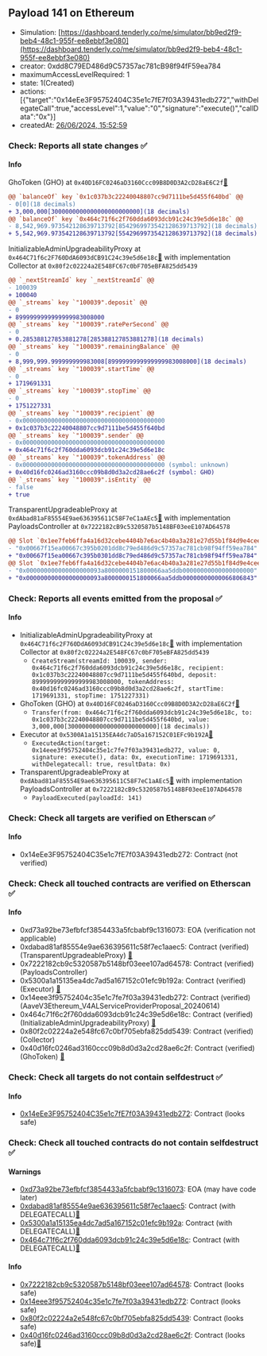 ## Payload 141 on Ethereum

- Simulation: [https://dashboard.tenderly.co/me/simulator/bb9ed2f9-beb4-48c1-955f-ee8ebbf3e080](https://dashboard.tenderly.co/me/simulator/bb9ed2f9-beb4-48c1-955f-ee8ebbf3e080)
- creator: 0xdd8C79ED486d9C57357ac781cB98f94fF59ea784
- maximumAccessLevelRequired: 1
- state: 1(Created)
- actions: [{"target":"0x14eEe3F95752404C35e1c7fE7f03A39431edb272","withDelegateCall":true,"accessLevel":1,"value":"0","signature":"execute()","callData":"0x"}]
- createdAt: [26/06/2024, 15:52:59](https://etherscan.io/tx/0xceee82f0f1809ba6b8993939feb6b0707b1110dd86750fe58fabab02536f2523)

### Check: Reports all state changes :white_check_mark:

#### Info


GhoToken (GHO) at `0x40D16FC0246aD3160Ccc09B8D0D3A2cD28aE6C2f`[:ghost:](https://github.com/bgd-labs/aave-address-book "AaveV3Ethereum.ASSETS.GHO.UNDERLYING, MiscEthereum.GHO_TOKEN")
```diff
@@ `balanceOf` key `0x1c037b3c22240048807cc9d7111be5d455f640bd` @@
- 0[0](18 decimals)
+ 3,000,000[3000000000000000000000000](18 decimals)
@@ `balanceOf` key `0x464c71f6c2f760dda6093dcb91c24c39e5d6e18c` @@
- 8,542,969.973542128639713792[8542969973542128639713792](18 decimals)
+ 5,542,969.973542128639713792[5542969973542128639713792](18 decimals)
```

InitializableAdminUpgradeabilityProxy at `0x464C71f6c2F760DdA6093dCB91C24c39e5d6e18c`[:ghost:](https://github.com/bgd-labs/aave-address-book "AaveV2Ethereum.COLLECTOR, AaveV2EthereumAMM.COLLECTOR, AaveV2EthereumArc.COLLECTOR, AaveV3Ethereum.COLLECTOR") with implementation Collector at `0x80f2c02224a2E548FC67c0bF705eBFA825dd5439`
```diff
@@ `_nextStreamId` key `_nextStreamId` @@
- 100039
+ 100040
@@ `_streams` key `"100039".deposit` @@
- 0
+ 8999999999999999983008000
@@ `_streams` key `"100039".ratePerSecond` @@
- 0
+ 0.285388127853881278[285388127853881278](18 decimals)
@@ `_streams` key `"100039".remainingBalance` @@
- 0
+ 8,999,999.999999999983008[8999999999999999983008000](18 decimals)
@@ `_streams` key `"100039".startTime` @@
- 0
+ 1719691331
@@ `_streams` key `"100039".stopTime` @@
- 0
+ 1751227331
@@ `_streams` key `"100039".recipient` @@
- 0x0000000000000000000000000000000000000000
+ 0x1c037b3c22240048807cc9d7111be5d455f640bd
@@ `_streams` key `"100039".sender` @@
- 0x0000000000000000000000000000000000000000
+ 0x464c71f6c2f760dda6093dcb91c24c39e5d6e18c
@@ `_streams` key `"100039".tokenAddress` @@
- 0x0000000000000000000000000000000000000000 (symbol: unknown)
+ 0x40d16fc0246ad3160ccc09b8d0d3a2cd28ae6c2f (symbol: GHO)
@@ `_streams` key `"100039".isEntity` @@
- false
+ true
```

TransparentUpgradeableProxy at `0xdAbad81aF85554E9ae636395611C58F7eC1aAEc5`[:ghost:](https://github.com/bgd-labs/aave-address-book "GovernanceV3Ethereum.PAYLOADS_CONTROLLER") with implementation PayloadsController at `0x7222182cB9c5320587b5148BF03eeE107AD64578`
```diff
@@ Slot `0x1ee7feb6ffa4a16d32cebe4404b7e6ac4b40a3a281e27d55b1f84d9e4ceea05c` @@
- "0x00667f15ea00667c395b0201dd8c79ed486d9c57357ac781cb98f94ff59ea784"
+ "0x00667f15ea00667c395b0301dd8c79ed486d9c57357ac781cb98f94ff59ea784"
@@ Slot `0x1ee7feb6ffa4a16d32cebe4404b7e6ac4b40a3a281e27d55b1f84d9e4ceea05d` @@
- "0x000000000000000000093a8000000151800066aa5ddb00000000000000000000"
+ "0x000000000000000000093a8000000151800066aa5ddb00000000000066806843"
```


### Check: Reports all events emitted from the proposal :white_check_mark:

#### Info

- InitializableAdminUpgradeabilityProxy at `0x464C71f6c2F760DdA6093dCB91C24c39e5d6e18c`[:ghost:](https://github.com/bgd-labs/aave-address-book "AaveV2Ethereum.COLLECTOR, AaveV2EthereumAMM.COLLECTOR, AaveV2EthereumArc.COLLECTOR, AaveV3Ethereum.COLLECTOR") with implementation Collector at `0x80f2c02224a2E548FC67c0bF705eBFA825dd5439`
  - `CreateStream(streamId: 100039, sender: 0x464c71f6c2f760dda6093dcb91c24c39e5d6e18c, recipient: 0x1c037b3c22240048807cc9d7111be5d455f640bd, deposit: 8999999999999999983008000, tokenAddress: 0x40d16fc0246ad3160ccc09b8d0d3a2cd28ae6c2f, startTime: 1719691331, stopTime: 1751227331)`
- GhoToken (GHO) at `0x40D16FC0246aD3160Ccc09B8D0D3A2cD28aE6C2f`[:ghost:](https://github.com/bgd-labs/aave-address-book "AaveV3Ethereum.ASSETS.GHO.UNDERLYING, MiscEthereum.GHO_TOKEN")
  - `Transfer(from: 0x464c71f6c2f760dda6093dcb91c24c39e5d6e18c, to: 0x1c037b3c22240048807cc9d7111be5d455f640bd, value: 3,000,000[3000000000000000000000000](18 decimals))`
- Executor at `0x5300A1a15135EA4dc7aD5a167152C01EFc9b192A`[:ghost:](https://github.com/bgd-labs/aave-address-book "AaveV2Ethereum.POOL_ADMIN, AaveV2EthereumAMM.POOL_ADMIN, AaveV3Ethereum.ACL_ADMIN, GovernanceV3Ethereum.EXECUTOR_LVL_1")
  - `ExecutedAction(target: 0x14eee3f95752404c35e1c7fe7f03a39431edb272, value: 0, signature: execute(), data: 0x, executionTime: 1719691331, withDelegatecall: true, resultData: 0x)`
- TransparentUpgradeableProxy at `0xdAbad81aF85554E9ae636395611C58F7eC1aAEc5`[:ghost:](https://github.com/bgd-labs/aave-address-book "GovernanceV3Ethereum.PAYLOADS_CONTROLLER") with implementation PayloadsController at `0x7222182cB9c5320587b5148BF03eeE107AD64578`
  - `PayloadExecuted(payloadId: 141)`

### Check: Check all targets are verified on Etherscan :white_check_mark:

#### Info

- 0x14eEe3F95752404C35e1c7fE7f03A39431edb272: Contract (not verified) 

### Check: Check all touched contracts are verified on Etherscan :white_check_mark:

#### Info

- 0xd73a92be73efbfcf3854433a5fcbabf9c1316073: EOA (verification not applicable)
- 0xdabad81af85554e9ae636395611c58f7ec1aaec5: Contract (verified) (TransparentUpgradeableProxy) [:ghost:](https://github.com/bgd-labs/aave-address-book "GovernanceV3Ethereum.PAYLOADS_CONTROLLER")
- 0x7222182cb9c5320587b5148bf03eee107ad64578: Contract (verified) (PayloadsController) 
- 0x5300a1a15135ea4dc7ad5a167152c01efc9b192a: Contract (verified) (Executor) [:ghost:](https://github.com/bgd-labs/aave-address-book "AaveV2Ethereum.POOL_ADMIN, AaveV2EthereumAMM.POOL_ADMIN, AaveV3Ethereum.ACL_ADMIN, GovernanceV3Ethereum.EXECUTOR_LVL_1")
- 0x14eee3f95752404c35e1c7fe7f03a39431edb272: Contract (verified) (AaveV3Ethereum_V4ALServiceProviderProposal_20240614) 
- 0x464c71f6c2f760dda6093dcb91c24c39e5d6e18c: Contract (verified) (InitializableAdminUpgradeabilityProxy) [:ghost:](https://github.com/bgd-labs/aave-address-book "AaveV2Ethereum.COLLECTOR, AaveV2EthereumAMM.COLLECTOR, AaveV2EthereumArc.COLLECTOR, AaveV3Ethereum.COLLECTOR")
- 0x80f2c02224a2e548fc67c0bf705ebfa825dd5439: Contract (verified) (Collector) 
- 0x40d16fc0246ad3160ccc09b8d0d3a2cd28ae6c2f: Contract (verified) (GhoToken) [:ghost:](https://github.com/bgd-labs/aave-address-book "AaveV3Ethereum.ASSETS.GHO.UNDERLYING, MiscEthereum.GHO_TOKEN")

### Check: Check all targets do not contain selfdestruct :white_check_mark:

#### Info

- [0x14eEe3F95752404C35e1c7fE7f03A39431edb272](https://etherscan.io/address/0x14eEe3F95752404C35e1c7fE7f03A39431edb272): Contract (looks safe)

### Check: Check all touched contracts do not contain selfdestruct :white_check_mark:

#### Warnings

- [0xd73a92be73efbfcf3854433a5fcbabf9c1316073](https://etherscan.io/address/0xd73a92be73efbfcf3854433a5fcbabf9c1316073): EOA (may have code later)
- [0xdabad81af85554e9ae636395611c58f7ec1aaec5](https://etherscan.io/address/0xdabad81af85554e9ae636395611c58f7ec1aaec5): Contract (with DELEGATECALL)[:ghost:](https://github.com/bgd-labs/aave-address-book "GovernanceV3Ethereum.PAYLOADS_CONTROLLER")
- [0x5300a1a15135ea4dc7ad5a167152c01efc9b192a](https://etherscan.io/address/0x5300a1a15135ea4dc7ad5a167152c01efc9b192a): Contract (with DELEGATECALL)[:ghost:](https://github.com/bgd-labs/aave-address-book "AaveV2Ethereum.POOL_ADMIN, AaveV2EthereumAMM.POOL_ADMIN, AaveV3Ethereum.ACL_ADMIN, GovernanceV3Ethereum.EXECUTOR_LVL_1")
- [0x464c71f6c2f760dda6093dcb91c24c39e5d6e18c](https://etherscan.io/address/0x464c71f6c2f760dda6093dcb91c24c39e5d6e18c): Contract (with DELEGATECALL)[:ghost:](https://github.com/bgd-labs/aave-address-book "AaveV2Ethereum.COLLECTOR, AaveV2EthereumAMM.COLLECTOR, AaveV2EthereumArc.COLLECTOR, AaveV3Ethereum.COLLECTOR")

#### Info

- [0x7222182cb9c5320587b5148bf03eee107ad64578](https://etherscan.io/address/0x7222182cb9c5320587b5148bf03eee107ad64578): Contract (looks safe)
- [0x14eee3f95752404c35e1c7fe7f03a39431edb272](https://etherscan.io/address/0x14eee3f95752404c35e1c7fe7f03a39431edb272): Contract (looks safe)
- [0x80f2c02224a2e548fc67c0bf705ebfa825dd5439](https://etherscan.io/address/0x80f2c02224a2e548fc67c0bf705ebfa825dd5439): Contract (looks safe)
- [0x40d16fc0246ad3160ccc09b8d0d3a2cd28ae6c2f](https://etherscan.io/address/0x40d16fc0246ad3160ccc09b8d0d3a2cd28ae6c2f): Contract (looks safe)[:ghost:](https://github.com/bgd-labs/aave-address-book "AaveV3Ethereum.ASSETS.GHO.UNDERLYING, MiscEthereum.GHO_TOKEN")

